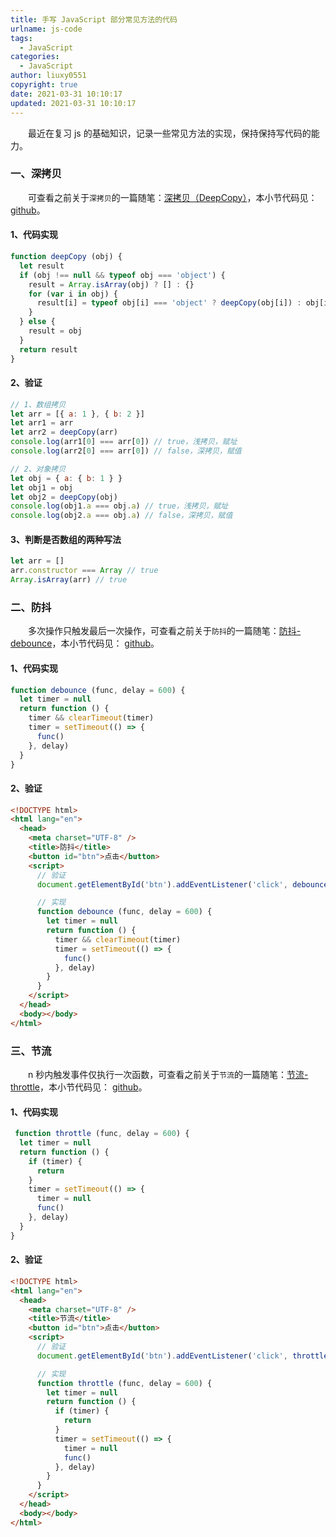 ```yaml
---
title: 手写 JavaScript 部分常见方法的代码
urlname: js-code
tags:
  - JavaScript
categories:
  - JavaScript
author: liuxy0551
copyright: true
date: 2021-03-31 10:10:17
updated: 2021-03-31 10:10:17
---
```


&emsp;&emsp;最近在复习 js 的基础知识，记录一些常见方法的实现，保持保持写代码的能力。


<!--more-->


### 一、深拷贝

&emsp;&emsp;可查看之前关于`深拷贝`的一篇随笔：<a href="https://liuxianyu.cn/article/deep-copy-shallow-copy.html#四-深拷贝-deepcopy" target="_black">深拷贝（DeepCopy）</a>，本小节代码见： <a href="https://github.com/liuxy0551/js-code/tree/master/deepCopy/index.js" target="_black">github</a>。

#### 1、代码实现

```javascript
function deepCopy (obj) {
  let result
  if (obj !== null && typeof obj === 'object') {
    result = Array.isArray(obj) ? [] : {}
    for (var i in obj) {
      result[i] = typeof obj[i] === 'object' ? deepCopy(obj[i]) : obj[i]
    }
  } else {
    result = obj
  }
  return result
}
```

#### 2、验证

```javascript
// 1、数组拷贝
let arr = [{ a: 1 }, { b: 2 }]
let arr1 = arr
let arr2 = deepCopy(arr)
console.log(arr1[0] === arr[0]) // true，浅拷贝，赋址
console.log(arr2[0] === arr[0]) // false，深拷贝，赋值

// 2、对象拷贝
let obj = { a: { b: 1 } }
let obj1 = obj
let obj2 = deepCopy(obj)
console.log(obj1.a === obj.a) // true，浅拷贝，赋址
console.log(obj2.a === obj.a) // false，深拷贝，赋值
```

#### 3、判断是否数组的两种写法

```javascript
let arr = []
arr.constructor === Array // true
Array.isArray(arr) // true
```


### 二、防抖

&emsp;&emsp;多次操作只触发最后一次操作，可查看之前关于`防抖`的一篇随笔：<a href="https://liuxianyu.cn/article/function-debounce-throttle.html#一-防抖-debounce" target="_black">防抖-debounce</a>，本小节代码见： <a href="https://github.com/liuxy0551/js-code/tree/master/debounce/index.js" target="_black">github</a>。

#### 1、代码实现

```javascript
function debounce (func, delay = 600) {
  let timer = null
  return function () {
    timer && clearTimeout(timer)
    timer = setTimeout(() => {
      func()
    }, delay)
  }
}
```

#### 2、验证

```html
<!DOCTYPE html>
<html lang="en">
  <head>
    <meta charset="UTF-8" />
    <title>防抖</title>
    <button id="btn">点击</button>
    <script>
      // 验证
      document.getElementById('btn').addEventListener('click', debounce(() => { console.log('执行函数') }, 2000))

      // 实现
      function debounce (func, delay = 600) {
        let timer = null
        return function () {
          timer && clearTimeout(timer)
          timer = setTimeout(() => {
            func()
          }, delay)
        }
      }
    </script>
  </head>
  <body></body>
</html>
```


### 三、节流

&emsp;&emsp;n 秒内触发事件仅执行一次函数，可查看之前关于`节流`的一篇随笔：<a href="https://liuxianyu.cn/article/function-debounce-throttle.html#二-节流-throttle" target="_black">节流-throttle</a>，本小节代码见： <a href="https://github.com/liuxy0551/js-code/tree/master/throttle/index.js" target="_black">github</a>。

#### 1、代码实现

```javascript
 function throttle (func, delay = 600) {
  let timer = null
  return function () {
    if (timer) {
      return
    }
    timer = setTimeout(() => {
      timer = null
      func()
    }, delay)
  }
}
```

#### 2、验证

```html
<!DOCTYPE html>
<html lang="en">
  <head>
    <meta charset="UTF-8" />
    <title>节流</title>
    <button id="btn">点击</button>
    <script>
      // 验证
      document.getElementById('btn').addEventListener('click', throttle(() => { console.log('执行函数') }, 2000))

      // 实现
      function throttle (func, delay = 600) {
        let timer = null
        return function () {
          if (timer) {
            return
          }
          timer = setTimeout(() => {
            timer = null
            func()
          }, delay)
        }
      }
    </script>
  </head>
  <body></body>
</html>
```
